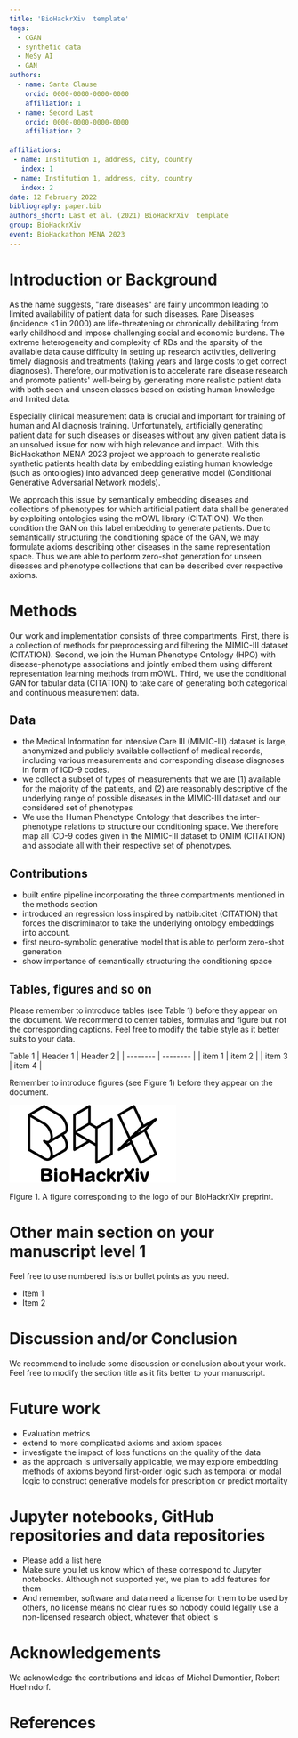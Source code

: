 ```yaml
---
title: 'BioHackrXiv  template'
tags:
  - CGAN
  - synthetic data
  - NeSy AI
  - GAN
authors:
  - name: Santa Clause
    orcid: 0000-0000-0000-0000
    affiliation: 1
  - name: Second Last
    orcid: 0000-0000-0000-0000
    affiliation: 2

affiliations:
 - name: Institution 1, address, city, country
   index: 1
 - name: Institution 1, address, city, country
   index: 2
date: 12 February 2022
bibliography: paper.bib
authors_short: Last et al. (2021) BioHackrXiv  template
group: BioHackrXiv
event: BioHackathon MENA 2023
---
```


# Introduction or Background

As the name suggests, "rare diseases" are fairly uncommon leading to limited availability of patient data for such diseases. Rare Diseases (incidence <1 in 2000) are life-threatening or chronically debilitating from early childhood and impose challenging social and economic burdens. The extreme heterogeneity and complexity of RDs and the sparsity of the available data cause difficulty in setting up research activities, delivering timely diagnosis and treatments (taking years and large costs to get correct diagnoses). Therefore, our motivation is to accelerate rare disease research and promote patients' well-being by generating more realistic patient data with both seen and unseen classes based on existing human knowledge and limited data.

Especially clinical measurement data is crucial and important for training of human and AI diagnosis training. Unfortunately, artificially generating patient data for such diseases or diseases without any given patient data is an unsolved issue for now with high relevance and impact. With this BioHackathon MENA 2023 project we approach to generate realistic synthetic patients health data by embedding existing human knowledge (such as ontologies) into advanced deep generative model (Conditional Generative Adversarial Network models). 

We approach this issue by semantically embedding diseases and collections of phenotypes for which artificial patient data shall be generated by exploiting ontologies using the mOWL library (CITATION). We then condition the GAN on this label embedding to generate patients. Due to semantically structuring the conditioning space of the GAN, we may formulate axioms describing other diseases in the same representation space. Thus we are able to perform zero-shot generation for unseen diseases and phenotype collections that can be described over respective axioms. 

# Methods

Our work and implementation consists of three compartments. First, there is a collection of methods for preprocessing and filtering the MIMIC-III dataset (CITATION). Second, we join the Human Phenotype Ontology (HPO) with disease-phenotype associations and jointly embed them using different representation learning methods from mOWL. Third, we use the conditional GAN for tabular data (CITATION) to take care of generating both categorical and continuous measurement data. 

## Data

- the Medical Information for intensive Care III (MIMIC-III) dataset is large, anonymized and publicly available collectionf of medical records, including various measurements and corresponding disease diagnoses in form of ICD-9 codes. 
- we collect a subset of types of measurements that we are (1) available for the majority of the patients, and (2) are reasonably descriptive of the underlying range of possible diseases in the MIMIC-III dataset and our considered set of phenotypes
- We use the Human Phenotype Ontology that describes the inter-phenotype relations to structure our conditioning space. We therefore map all ICD-9 codes given in the MIMIC-III dataset to OMIM (CITATION) and associate all with their respective set of phenotypes.

## Contributions

- built entire pipeline incorporating the three compartments mentioned in the methods section
- introduced an regression loss inspired by natbib:citet (CITATION) that forces the discriminator to take the underlying ontology embeddings into account.  
- first neuro-symbolic generative model that is able to perform zero-shot generation
- show importance of semantically structuring the conditioning space



## Tables, figures and so on

Please remember to introduce tables (see Table 1) before they appear on the document. We recommend to center tables, formulas and figure but not the corresponding captions. Feel free to modify the table style as it better suits to your data.

Table 1
| Header 1 | Header 2 |
| -------- | -------- |
| item 1 | item 2 |
| item 3 | item 4 |

Remember to introduce figures (see Figure 1) before they appear on the document. 

![BioHackrXiv logo](./biohackrxiv.png)
 
Figure 1. A figure corresponding to the logo of our BioHackrXiv preprint.

# Other main section on your manuscript level 1

Feel free to use numbered lists or bullet points as you need.
* Item 1
* Item 2

# Discussion and/or Conclusion

We recommend to include some discussion or conclusion about your work. Feel free to modify the section title as it fits better to your manuscript.

# Future work

- Evaluation metrics
- extend to more complicated axioms and axiom spaces
- investigate the impact of loss functions on the quality of the data
- as the approach is universally applicable, we may explore embedding methods of axioms beyond first-order logic such as temporal or modal logic to construct generative models for prescription or predict mortality

# Jupyter notebooks, GitHub repositories and data repositories

* Please add a list here
* Make sure you let us know which of these correspond to Jupyter notebooks. Although not supported yet, we plan to add features for them
* And remember, software and data need a license for them to be used by others, no license means no clear rules so nobody could legally use a non-licensed research object, whatever that object is

# Acknowledgements
We acknowledge the contributions and ideas of Michel Dumontier, Robert Hoehndorf.

# References


